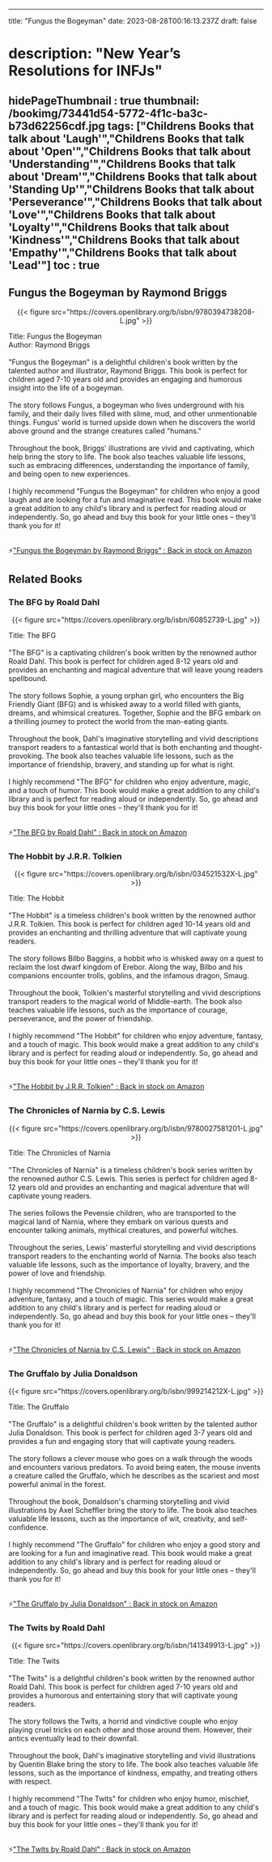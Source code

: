 
---
title: "Fungus the Bogeyman"
date: 2023-08-28T00:16:13.237Z
draft: false
# description: "New Year’s Resolutions for INFJs"
hidePageThumbnail : true
thumbnail: /bookimg/73441d54-5772-4f1c-ba3c-b73d62256cdf.jpg
tags: ["Childrens Books that talk about 'Laugh'","Childrens Books that talk about 'Open'","Childrens Books that talk about 'Understanding'","Childrens Books that talk about 'Dream'","Childrens Books that talk about 'Standing Up'","Childrens Books that talk about 'Perseverance'","Childrens Books that talk about 'Love'","Childrens Books that talk about 'Loyalty'","Childrens Books that talk about 'Kindness'","Childrens Books that talk about 'Empathy'","Childrens Books that talk about 'Lead'"]
toc : true
---
## Fungus the Bogeyman by Raymond Briggs

<center>
{{< figure src="https://covers.openlibrary.org/b/isbn/9780394738208-L.jpg" >}}
</center>

Title: Fungus the Bogeyman</br>
Author: Raymond Briggs</br></br>
"Fungus the Bogeyman" is a delightful children's book written by the talented author and illustrator, Raymond Briggs. This book is perfect for children aged 7-10 years old and provides an engaging and humorous insight into the life of a bogeyman.</br></br>
The story follows Fungus, a bogeyman who lives underground with his family, and their daily lives filled with slime, mud, and other unmentionable things. Fungus' world is turned upside down when he discovers the world above ground and the strange creatures called "humans."</br></br>
Throughout the book, Briggs' illustrations are vivid and captivating, which help bring the story to life. The book also teaches valuable life lessons, such as embracing differences, understanding the importance of family, and being open to new experiences.</br></br>
I highly recommend "Fungus the Bogeyman" for children who enjoy a good laugh and are looking for a fun and imaginative read. This book would make a great addition to any child's library and is perfect for reading aloud or independently. So, go ahead and buy this book for your little ones – they'll thank you for it!</br></br>

<p>⚡<a id="aflink" href="https://www.amazon.com/gp/search?ie=UTF8&tag=klayu00-20&linkCode=ur2&linkId=6639bed89a8ad8dd2705e40644eb43d3&camp=1789&creative=9325&index=books&keywords=Fungus the Bogeyman by Raymond Briggs" class="one" target="_blank" title='"Fungus the Bogeyman by Raymond Briggs" : Back in stock on Amazon'>"Fungus the Bogeyman by Raymond Briggs" : Back in stock on Amazon</a></p>

## Related Books
### The BFG by Roald Dahl
<center>
{{< figure src="https://covers.openlibrary.org/b/isbn/60852739-L.jpg" >}}
</center>

Title: The BFG</br></br>
"The BFG" is a captivating children's book written by the renowned author Roald Dahl. This book is perfect for children aged 8-12 years old and provides an enchanting and magical adventure that will leave young readers spellbound.</br></br>
The story follows Sophie, a young orphan girl, who encounters the Big Friendly Giant (BFG) and is whisked away to a world filled with giants, dreams, and whimsical creatures. Together, Sophie and the BFG embark on a thrilling journey to protect the world from the man-eating giants.</br></br>
Throughout the book, Dahl's imaginative storytelling and vivid descriptions transport readers to a fantastical world that is both enchanting and thought-provoking. The book also teaches valuable life lessons, such as the importance of friendship, bravery, and standing up for what is right.</br></br>
I highly recommend "The BFG" for children who enjoy adventure, magic, and a touch of humor. This book would make a great addition to any child's library and is perfect for reading aloud or independently. So, go ahead and buy this book for your little ones – they'll thank you for it!</br></br>

<p>⚡<a id="aflink" href="https://www.amazon.com/gp/search?ie=UTF8&tag=klayu00-20&linkCode=ur2&linkId=6639bed89a8ad8dd2705e40644eb43d3&camp=1789&creative=9325&index=books&keywords=The BFG by Roald Dahl" class="one" target="_blank" title='"The BFG by Roald Dahl" : Back in stock on Amazon'>"The BFG by Roald Dahl" : Back in stock on Amazon</a></p>

### The Hobbit by J.R.R. Tolkien
<center>
{{< figure src="https://covers.openlibrary.org/b/isbn/034521532X-L.jpg" >}}
</center>

Title: The Hobbit</br></br>
"The Hobbit" is a timeless children's book written by the renowned author J.R.R. Tolkien. This book is perfect for children aged 10-14 years old and provides an enchanting and thrilling adventure that will captivate young readers.</br></br>
The story follows Bilbo Baggins, a hobbit who is whisked away on a quest to reclaim the lost dwarf kingdom of Erebor. Along the way, Bilbo and his companions encounter trolls, goblins, and the infamous dragon, Smaug.</br></br>
Throughout the book, Tolkien's masterful storytelling and vivid descriptions transport readers to the magical world of Middle-earth. The book also teaches valuable life lessons, such as the importance of courage, perseverance, and the power of friendship.</br></br>
I highly recommend "The Hobbit" for children who enjoy adventure, fantasy, and a touch of magic. This book would make a great addition to any child's library and is perfect for reading aloud or independently. So, go ahead and buy this book for your little ones – they'll thank you for it!</br></br>

<p>⚡<a id="aflink" href="https://www.amazon.com/gp/search?ie=UTF8&tag=klayu00-20&linkCode=ur2&linkId=6639bed89a8ad8dd2705e40644eb43d3&camp=1789&creative=9325&index=books&keywords=The Hobbit by J.R.R. Tolkien" class="one" target="_blank" title='"The Hobbit by J.R.R. Tolkien" : Back in stock on Amazon'>"The Hobbit by J.R.R. Tolkien" : Back in stock on Amazon</a></p>

### The Chronicles of Narnia by C.S. Lewis
<center>
{{< figure src="https://covers.openlibrary.org/b/isbn/9780027581201-L.jpg" >}}
</center>

Title: The Chronicles of Narnia</br></br>
"The Chronicles of Narnia" is a timeless children's book series written by the renowned author C.S. Lewis. This series is perfect for children aged 8-12 years old and provides an enchanting and magical adventure that will captivate young readers.</br></br>
The series follows the Pevensie children, who are transported to the magical land of Narnia, where they embark on various quests and encounter talking animals, mythical creatures, and powerful witches.</br></br>
Throughout the series, Lewis' masterful storytelling and vivid descriptions transport readers to the enchanting world of Narnia. The books also teach valuable life lessons, such as the importance of loyalty, bravery, and the power of love and friendship.</br></br>
I highly recommend "The Chronicles of Narnia" for children who enjoy adventure, fantasy, and a touch of magic. This series would make a great addition to any child's library and is perfect for reading aloud or independently. So, go ahead and buy this book for your little ones – they'll thank you for it!</br></br>

<p>⚡<a id="aflink" href="https://www.amazon.com/gp/search?ie=UTF8&tag=klayu00-20&linkCode=ur2&linkId=6639bed89a8ad8dd2705e40644eb43d3&camp=1789&creative=9325&index=books&keywords=The Chronicles of Narnia by C.S. Lewis" class="one" target="_blank" title='"The Chronicles of Narnia by C.S. Lewis" : Back in stock on Amazon'>"The Chronicles of Narnia by C.S. Lewis" : Back in stock on Amazon</a></p>

### The Gruffalo by Julia Donaldson
<center>
{{< figure src="https://covers.openlibrary.org/b/isbn/999214212X-L.jpg" >}}
</center>

Title: The Gruffalo</br></br>
"The Gruffalo" is a delightful children's book written by the talented author Julia Donaldson. This book is perfect for children aged 3-7 years old and provides a fun and engaging story that will captivate young readers.</br></br>
The story follows a clever mouse who goes on a walk through the woods and encounters various predators. To avoid being eaten, the mouse invents a creature called the Gruffalo, which he describes as the scariest and most powerful animal in the forest.</br></br>
Throughout the book, Donaldson's charming storytelling and vivid illustrations by Axel Scheffler bring the story to life. The book also teaches valuable life lessons, such as the importance of wit, creativity, and self-confidence.</br></br>
I highly recommend "The Gruffalo" for children who enjoy a good story and are looking for a fun and imaginative read. This book would make a great addition to any child's library and is perfect for reading aloud or independently. So, go ahead and buy this book for your little ones – they'll thank you for it!</br></br>

<p>⚡<a id="aflink" href="https://www.amazon.com/gp/search?ie=UTF8&tag=klayu00-20&linkCode=ur2&linkId=6639bed89a8ad8dd2705e40644eb43d3&camp=1789&creative=9325&index=books&keywords=The Gruffalo by Julia Donaldson" class="one" target="_blank" title='"The Gruffalo by Julia Donaldson" : Back in stock on Amazon'>"The Gruffalo by Julia Donaldson" : Back in stock on Amazon</a></p>

### The Twits by Roald Dahl
<center>
{{< figure src="https://covers.openlibrary.org/b/isbn/141349913-L.jpg" >}}
</center>

Title: The Twits</br></br>
"The Twits" is a delightful children's book written by the renowned author Roald Dahl. This book is perfect for children aged 7-10 years old and provides a humorous and entertaining story that will captivate young readers.</br></br>
The story follows the Twits, a horrid and vindictive couple who enjoy playing cruel tricks on each other and those around them. However, their antics eventually lead to their downfall.</br></br>
Throughout the book, Dahl's imaginative storytelling and vivid illustrations by Quentin Blake bring the story to life. The book also teaches valuable life lessons, such as the importance of kindness, empathy, and treating others with respect.</br></br>
I highly recommend "The Twits" for children who enjoy humor, mischief, and a touch of magic. This book would make a great addition to any child's library and is perfect for reading aloud or independently. So, go ahead and buy this book for your little ones – they'll thank you for it!</br></br>

<p>⚡<a id="aflink" href="https://www.amazon.com/gp/search?ie=UTF8&tag=klayu00-20&linkCode=ur2&linkId=6639bed89a8ad8dd2705e40644eb43d3&camp=1789&creative=9325&index=books&keywords=The Twits by Roald Dahl" class="one" target="_blank" title='"The Twits by Roald Dahl" : Back in stock on Amazon'>"The Twits by Roald Dahl" : Back in stock on Amazon</a></p>
